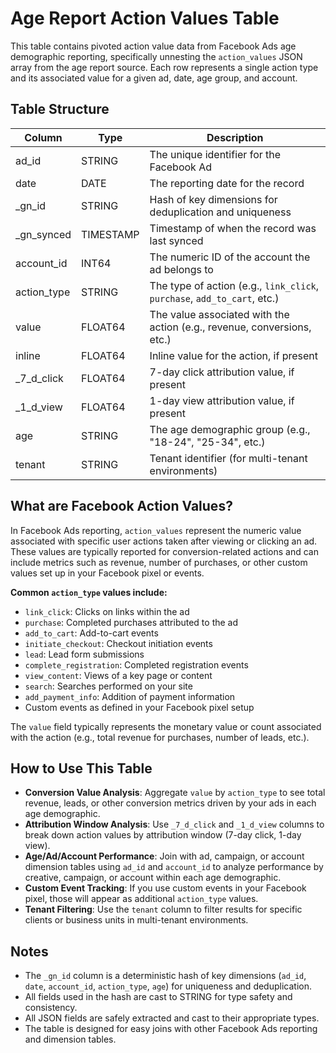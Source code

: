 # Age Report Action Values Table

This table contains pivoted action value data from Facebook Ads age demographic reporting, specifically unnesting the `action_values` JSON array from the age report source. Each row represents a single action type and its associated value for a given ad, date, age group, and account.

## Table Structure

| Column      | Type      | Description                                                                 |
|-------------|-----------|-----------------------------------------------------------------------------|
| ad_id       | STRING    | The unique identifier for the Facebook Ad                                   |
| date        | DATE      | The reporting date for the record                                           |
| _gn_id      | STRING    | Hash of key dimensions for deduplication and uniqueness                     |
| _gn_synced  | TIMESTAMP | Timestamp of when the record was last synced                                |
| account_id  | INT64     | The numeric ID of the account the ad belongs to                             |
| action_type | STRING    | The type of action (e.g., `link_click`, `purchase`, `add_to_cart`, etc.)    |
| value       | FLOAT64   | The value associated with the action (e.g., revenue, conversions, etc.)     |
| inline      | FLOAT64   | Inline value for the action, if present                                     |
| _7_d_click  | FLOAT64   | 7-day click attribution value, if present                                   |
| _1_d_view   | FLOAT64   | 1-day view attribution value, if present                                    |
| age         | STRING    | The age demographic group (e.g., "18-24", "25-34", etc.)                    |
| tenant      | STRING    | Tenant identifier (for multi-tenant environments)                           |

## What are Facebook Action Values?

In Facebook Ads reporting, `action_values` represent the numeric value associated with specific user actions taken after viewing or clicking an ad. These values are typically reported for conversion-related actions and can include metrics such as revenue, number of purchases, or other custom values set up in your Facebook pixel or events.

**Common `action_type` values include:**
- `link_click`: Clicks on links within the ad
- `purchase`: Completed purchases attributed to the ad
- `add_to_cart`: Add-to-cart events
- `initiate_checkout`: Checkout initiation events
- `lead`: Lead form submissions
- `complete_registration`: Completed registration events
- `view_content`: Views of a key page or content
- `search`: Searches performed on your site
- `add_payment_info`: Addition of payment information
- Custom events as defined in your Facebook pixel setup

The `value` field typically represents the monetary value or count associated with the action (e.g., total revenue for purchases, number of leads, etc.).

## How to Use This Table

- **Conversion Value Analysis**: Aggregate `value` by `action_type` to see total revenue, leads, or other conversion metrics driven by your ads in each age demographic.
- **Attribution Window Analysis**: Use `_7_d_click` and `_1_d_view` columns to break down action values by attribution window (7-day click, 1-day view).
- **Age/Ad/Account Performance**: Join with ad, campaign, or account dimension tables using `ad_id` and `account_id` to analyze performance by creative, campaign, or account within each age demographic.
- **Custom Event Tracking**: If you use custom events in your Facebook pixel, those will appear as additional `action_type` values.
- **Tenant Filtering**: Use the `tenant` column to filter results for specific clients or business units in multi-tenant environments.

## Notes

- The `_gn_id` column is a deterministic hash of key dimensions (`ad_id`, `date`, `account_id`, `action_type`, `age`) for uniqueness and deduplication.
- All fields used in the hash are cast to STRING for type safety and consistency.
- All JSON fields are safely extracted and cast to their appropriate types.
- The table is designed for easy joins with other Facebook Ads reporting and dimension tables. 